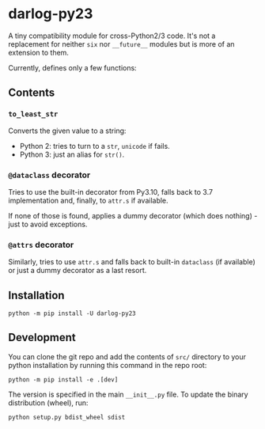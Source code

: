 # darlog-py23

A tiny compatibility module for cross-Python2/3 code.
It's not a replacement for neither ``six`` nor ``__future__`` modules but is more of an extension to them.

Currently, defines only a few functions:

## Contents

### `to_least_str`
Converts the given value to a string:

* Python 2: tries to turn to a `str`, `unicode` if fails.
* Python 3: just an alias for `str()`.

### `@dataclass` decorator
Tries to use the built-in decorator from Py3.10, falls back to 3.7 implementation and, finally, to `attr.s` if available.

If none of those is found, applies a dummy decorator (which does nothing) - just to avoid exceptions.

### `@attrs` decorator
Similarly, tries to use `attr.s` and falls back to built-in `dataclass` (if available) or just a dummy decorator as a last resort.

## Installation

```shell script
python -m pip install -U darlog-py23
```

## Development

You can clone the git repo and add the contents of `src/` directory to your python installation by running this command in the repo root:
```shell script
python -m pip install -e .[dev]
```

The version is specified in the main `__init__.py` file. To update the binary distribution (wheel), run:
```shell script
python setup.py bdist_wheel sdist
```

